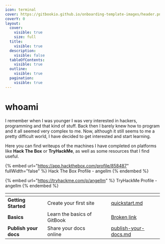 ```yaml
---
icon: terminal
cover: https://gitbookio.github.io/onboarding-template-images/header.png
coverY: 0
layout:
  cover:
    visible: true
    size: full
  title:
    visible: true
  description:
    visible: false
  tableOfContents:
    visible: true
  outline:
    visible: true
  pagination:
    visible: true
---
```


# whoami

I remember when I was younger I was very interested in hackers, programming and that kind of stuff. Back then I barely knew how to program and it all seemed very complex to me. Now, although it still seems to me a pretty difficult world, I have decided to get interested and start learning.&#x20;

Here you can find writeups of the machines I have completed on platforms like **Hack The Box** or **TryHackMe**, as well as some resources that I find useful.

{% embed url="https://app.hackthebox.com/profile/858487" fullWidth="false" %}
Hack The Box Profile - angellm
{% endembed %}

{% embed url="https://tryhackme.com/p/angellm" %}
TryHackMe Profile - angellm
{% endembed %}

<table data-view="cards"><thead><tr><th></th><th></th><th data-hidden data-card-cover data-type="files"></th><th data-hidden></th><th data-hidden data-card-target data-type="content-ref"></th></tr></thead><tbody><tr><td><strong>Getting Started</strong></td><td>Create your first site</td><td></td><td></td><td><a href="htb/quickstart.md">quickstart.md</a></td></tr><tr><td><strong>Basics</strong></td><td>Learn the basics of GitBook</td><td></td><td></td><td><a href="broken-reference">Broken link</a></td></tr><tr><td><strong>Publish your docs</strong></td><td>Share your docs online</td><td></td><td></td><td><a href="htb/publish-your-docs.md">publish-your-docs.md</a></td></tr></tbody></table>

